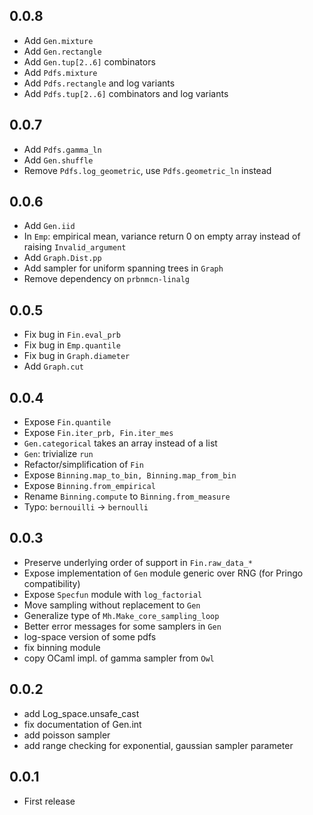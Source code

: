 ## 0.0.8
- Add `Gen.mixture`
- Add `Gen.rectangle`
- Add `Gen.tup[2..6]` combinators
- Add `Pdfs.mixture`
- Add `Pdfs.rectangle` and log variants
- Add `Pdfs.tup[2..6]` combinators and log variants

## 0.0.7
- Add `Pdfs.gamma_ln`
- Add `Gen.shuffle`
- Remove `Pdfs.log_geometric`, use `Pdfs.geometric_ln` instead

## 0.0.6
- Add `Gen.iid`
- In `Emp`: empirical mean, variance return 0 on empty array instead of raising `Invalid_argument`
- Add `Graph.Dist.pp`
- Add sampler for uniform spanning trees in `Graph`
- Remove dependency on `prbnmcn-linalg`

## 0.0.5
- Fix bug in `Fin.eval_prb`
- Fix bug in `Emp.quantile`
- Fix bug in `Graph.diameter`
- Add `Graph.cut`

## 0.0.4
- Expose `Fin.quantile`
- Expose `Fin.iter_prb, Fin.iter_mes`
- `Gen.categorical` takes an array instead of a list
- `Gen`: trivialize `run`
- Refactor/simplification of `Fin`
- Expose `Binning.map_to_bin, Binning.map_from_bin`
- Expose `Binning.from_empirical`
- Rename `Binning.compute` to `Binning.from_measure`
- Typo: `bernouilli` -> `bernoulli`


## 0.0.3
- Preserve underlying order of support in `Fin.raw_data_*`
- Expose implementation of `Gen` module generic over RNG (for Pringo compatibility)
- Expose `Specfun` module with `log_factorial`
- Move sampling without replacement to `Gen`
- Generalize type of `Mh.Make_core_sampling_loop`
- Better error messages for some samplers in `Gen`
- log-space version of some pdfs
- fix binning module
- copy OCaml impl. of gamma sampler from `Owl`

## 0.0.2
- add Log_space.unsafe_cast
- fix documentation of Gen.int
- add poisson sampler
- add range checking for exponential, gaussian sampler parameter

## 0.0.1
- First release
